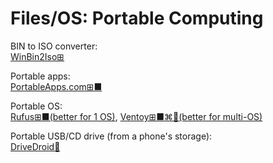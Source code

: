 # Files/OS: Portable Computing

BIN to ISO converter:  
[WinBin2Iso⊞](https://www.softwareok.com/?seite=Freeware/WinBin2Iso)

Portable apps:  
[PortableApps.com⊞■](https://portableapps.com/)

Portable OS:  
[Rufus⊞■(better for 1 OS)](https://rufus.ie/),
[Ventoy⊞■⌘🐧(better for multi-OS)](https://www.ventoy.net/en/index.html)

Portable USB/CD drive (from a phone's storage):  
[DriveDroid🤖](https://www.drivedroid.io/)
